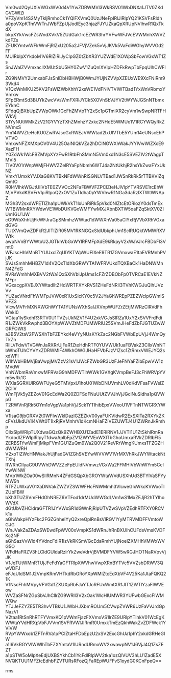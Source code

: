 Vm0wd2QyUXlVWGxWV0d4V1YwZDRWMVl3WkRSV01WbDNXa1JTV0ZKdGVGWlZi
VFZyVm14S2MyTkljRmhoCk1YQlFXVmQ0UzJNeFpIRlJiRlpYQ21KSVFsRldh
a0poVXpKTmVWTnJWbFZpUjJodlEyc3hjazFJYUZkaQpXRUpNVlhwR1QxTkdX
bkpXYkVwcFZsWndXVkV5ZUdGak1rcEZWR3hrYVFwWFJVcEVWMnhXWVZkdFZs
ZFUKYmtwWFlrWmFjRlZxU205a2JFVjVZek5vVjJKVk5VaFdiWGhyWVVGd2FF
MUlRblpXYkdoM1V6RlZlRlJyClpGZ0tZbXR3YUZWdE1XOWpSbFowVGxWT1Zs
SnJWalZVVmxacllXMUtSbU5HY0ZwV1ZuQnlXVlpHZDFkRwpTbFpqUlhCWFlr
ZG9NMVY2UmxabFJsSnlDbHBHWjB0WmJYUjNZVVpXZEUxWE9XcFNiRm93Vkd4
V1QxWnMKU25KV2FsWlZWbXhhY2xsWE1VdFNiVTVIWTBad1YxWnVRbmxYVmxw
SFpERmtSd3BUYkZwcVVsWmFXRlJYCk5XOVhSbVJYV2tWYWJGSnNTbmxEYkhC
SFdqQjBXbUpZVWpOWk1GcFhZMVpTY2xSc1pGTmlXR2cyVm1wSwpNRTFHWkVj
S1YyNUtWMkZzV21GYVYzTXhZMnhzY2xkc2NHdE5WMUo1V1RCYWQyRkZNVmxS
Ym14WVZteHcKU0ZwRVJscGxRWEJVWWtad2IxUlVTbE5YUm14eUNscEhPVTVO
VmxwNFZXMXpOV0V4U25OalNIQkVZa2hDClNGWXhWakJYYlVwWlZXcE9XazFH
Y0ZoWk1WcFBZMVpXYzFwR1RtbFhSMmN5Vm0xd1N3cE5SVEZIV2tWagpTMVl5
TlV0V01rWnpWMjFHWVZZelRYaFpNbmh6WTJ4a2NtUkhjR2hsYkZwaFYxUkNZ
VmxYUmxkYVJXaG8KVTBkNFdWWnRlSGNLVTBad1JWSnRkRk5rTTBKVlZqQmtO
R0l4VlhkWGJtUllVbTE0ZVVOc2NFaFBWVFZPClZteHJlVlpYTVRSVE1rcEhW
MjVPVkdKSVFrVlpiRlpoQ2xOV1ZuTldha0pYWVhwR1NGa3daRzlXTWtWNApZ
MGh3V2sxdWFETlZha1pUWkVkT1IxUnRiRk5pVkd0NlZtcEtORlozY0dsTmEx
WTBWMnRXYWdwVE1WbDUKVGxWMFYwMXJXbnBXTW5oaFZqSktXV0ZIUm1GU1JW
cG9WbXhhUjFkWFJraGpSMmhzWWtad1dWWXhVa05aClYxRjVVbXRhVGxadGVG
TUtXVmQwZDFkR2JITlZiR05MV1RKNGQxSldUbkphUm1SclRUQktWMWRXVWtk
awpNVnBYWWtoU2JGTkhVbGxWYlRFMFpXdE9kRkpyV2xWaVJrcFBDbFl3Vmt0
WFJscHhVMnBTYUUxclZqUlYKTWpWUFlXeE9TR1ZGVmxwaE1taEVRMnhPVjJK
SVJsSmhhMHBZV1d4V2QxTldXbGRWYTA1WFRVUkdTQXBaCk1HaDNWMnN4ZFdG
RVRsWmhhMXBVV2tWa1QxSXhVblJpUms1cFZrZDBObFp0TVRCaE1EVkNZMFpr
VGxacgpXVEJXYWtadlltZHdWRTFXYkRVS1ZHeFdNRll3TVhKWGJuQlhUVzVv
YUZacVNrdFhWMFpJVW0xR1UxSlcKY0c5V2JYaGhWREpPZEZWclpGWmlSVFZ3
VlcwMVFrMXNXWGhWYTA1YUNsWXhSalJXVnpWUFZrZEtjMWRzClRVdFhWekI0
VGtaa1IySkdhR3RTV0U1TVZsUkNZV1F4U2xkVGJsSlRZa1UxY2xSVVFrdFdi
R1JZWkVkRwphd3BOYXpWWVZtMDFUMWRIU25SVmJHeFdZbFJGTUZwWGRFOWtS
a3B5V2taV2FWSXhTbFZEYkd4eVYyNUsKYkZac2NGbFVWbEpUVjJ4WmQyTkZh
RllLVFdwV1VGWnJaRXRrUjFaR1ZteHdhRTF0YUVWUk1uaFBVakZ3ClIxWnNT
bWhoTUhCYVYxZDRWMlF4WkhOWGJHaHFVbFJzV1Zsc1ZtRmxVWEJYQ2sxdWFI
WlhWbHBMVjBaVwpjMVZzV21sV1JWcFZWbGR3UzFJeFNYaFZibEpwVW1zMVdW
VnNWbmRaVmxwMFRVaG9hMDFWTlhWWk1GVXgKVmpBeFJ3cFhWRVpYVm5wRk1G
WXlaSGRXUlRGWFUyeG5TMVpxU1hoU01WbDNUVmhLV0dKdVFsaFVWelZ2CllV
WmFjVk5yZEZoV01GcEdWa2Q0ZDFSdFNuUUtZVVJhVjJGclNuSldha1pQVWpG
T2RWVnRjRk5OYm1oVgpWa1phVjJSck1YTlhibEpxVWxoU1VFTnNTWGRXYWxa
V1lsaG9jbGRXV2t0WFIwWklDazlGZEZkV00yaFUKVldwR2ExSXlTa2RXYkZK
cFVsUkdUVll4VWt0T1IxRjRVMnhrVldKcmNHaFZiVEZUWTJ4U1ZWRnJkRmhp
ClIxSlpWRlpTUXdwaGQzQk9ZWHBXU1ZadE1ERlRNV1JJVTI1U1ZtSkhlRmRa
YkdodlZFWlplRlpyT1dwaAplbFpZV1ZWYVExWXlTbGhoUmxaRVlrZDRlbFl5
ZERBS1YwWmFjMkpFVm1GU1ZuQm9Wa2Q0V21ReVRrWmgKUmxsTFZGZHdWMWRH
V2xoTlZWcHNWakJhUjFadGVIZGhSVEYwWVVWV1VrMXVhRkJWYWtackNtTXhj
RWRhClIyaG9UVWhDWVZZeFpEUldNVmwzVGxWa2FFMHlVbWhWYm5CelYwWlNW
MVp1WkZOa00wSllRMnN4ZFdGSQpXbGROYWtaWVdUSXhUd3BTYlVaSFYyMW9h
RTFZUWxaV01XaDNVakZWZVZSWWFHcFNWMmh3VlcweGIxWkcKVWxoTlZUbFBW
bXh3TUZSVmFHdGhNREZ6VTFod1drMUdWWGdLVm1wS1MxZFJjR2hTYlhoWVdX
dGtUbVZHCldraGFTR1JYVWxSR1dGWnRjRlpUTVZwSVpVZEdhRTFXY0RCVk1u
aGhWakpHYzFkc2FGZGhhelYyQ2xreQplRnBsVlRGV1YyMTRVMDFFVmtoWGJG
WnJVakZaZDAxSWEwdFpWV00xVmpKS1dWRnJhRnBXUlhCUFdsVmsKVDFKc2NF
aGhSazVvWld4YVdncFdiR1IzVkRKSmVGcEdaRmhYUjNoelZXMHhVMWxWVG5O
WFdHaFRZV3hLCldGUldaRzlrYkZweVdrVjBVMDFYVW5wRGJHOTNaRVpvVjJK
V1JqTUtWMnRTUjJFeFdYaGFTRlpXWVhwVwpXRnBYTVc5VVZsbDRWV3QwVDFJ
eFJqUldSM1J2VmpKRmVHTkdRbGRoYXpWMlZtcEdXbVF4V25Ka1JtaFQKQ21K
V1NscFhhMVpyVFVGd1ZXUXpRbFJaYTJoRFUxWmtXR1JIT1ZWTlYzaFlWVEow
WVZaSFNrZGpSbVJhCllrZG9WRll3V2xOak1WcHlUMWR3YUFwbGExcFlWMWQw
YTJJeFZYZE5TR3hvVTBkU1JWbHJXbmROUm5CVwpZVWR6UzFaVVJrdGpNazVI
V2taa1RtSnRhRTFYVmxKQ1pVWmFjazFXVmxVS1lrZE9URlpYTlhkV01WcEgK
WWtaYVdHRXpVbFJVVm1SVFRVWlJlRmR0UmxkTmEzQkhWakZvZDFWck1YVlVW
RVpYWWxob1ZFTnRVa1pPClZtaHFDbEpzU2xSV2ExcGhUa1phY2xkdGRHeGlW
a1l6VkRGYVlWWlhTbFZXYmtaV1lURndURmxWV2xwawpNV1J6VjJ4Q1ZsZEZT
a1pSTW5oMlpXeEdjUXBSYkhCb1lYcFdlRlpWV2tka1ozQlVUV3hLU1ZadE5X
NVQKTUU1MFZtcEdhbFZVTURsRFozQjFaREpWUFFvS1oydG0KCnFpeQ==

rms